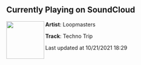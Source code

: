## Currently Playing on SoundCloud

[<img align="left" width="100" src="https://i1.sndcdn.com/artworks-tUT0gXCtEQ92faH9-TCJN6g-t500x500.jpg">](https://soundcloud.com/loopmasters/techno-trip)

**Artist**: Loopmasters 

**Track**: Techno Trip

Last updated at 10/21/2021 18:29
